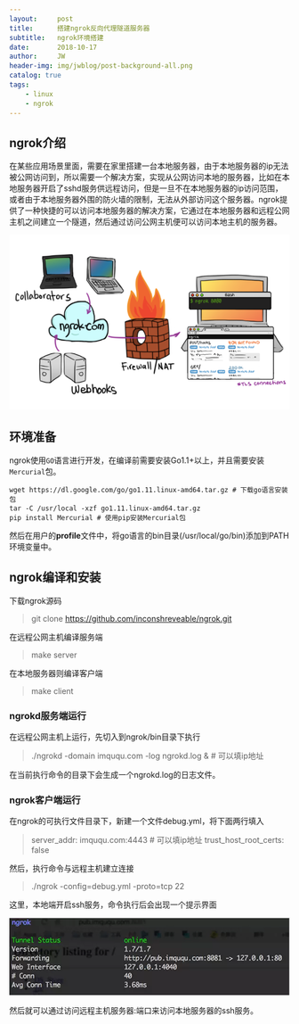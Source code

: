 ```yaml
---
layout:     post
title:      搭建ngrok反向代理隧道服务器
subtitle:   ngrok环境搭建
date:       2018-10-17
author:     JW
header-img: img/jwblog/post-background-all.png
catalog: true
tags:
    - linux 
    - ngrok 
---
```


## ngrok介绍

在某些应用场景里面，需要在家里搭建一台本地服务器，由于本地服务器的ip无法被公网访问到，所以需要一个解决方案，实现从公网访问本地的服务器，比如在本地服务器开启了sshd服务供远程访问，但是一旦不在本地服务器的ip访问范围，或者由于本地服务器外围的防火墙的限制，无法从外部访问这个服务器。ngrok提供了一种快捷的可以访问本地服务器的解决方案，它通过在本地服务器和远程公网主机之间建立一个隧道，然后通过访问公网主机便可以访问本地主机的服务器。

![](/img/jwblog/post-ngrokd.png)


## 环境准备

ngrok使用`GO`语言进行开发，在编译前需要安装Go1.1+以上，并且需要安装`Mercurial`包。
```
wget https://dl.google.com/go/go1.11.linux-amd64.tar.gz # 下载go语言安装包
tar -C /usr/local -xzf go1.11.linux-amd64.tar.gz
pip install Mercurial # 使用pip安装Mercurial包
```

然后在用户的**profile**文件中，将go语言的bin目录(/usr/local/go/bin)添加到PATH环境变量中。

## ngrok编译和安装
下载ngrok源码
> git clone https://github.com/inconshreveable/ngrok.git

在远程公网主机编译服务端
> make server

在本地服务器则编译客户端
> make client

### ngrokd服务端运行
在远程公网主机上运行，先切入到ngrok/bin目录下执行
> ./ngrokd -domain imququ.com -log ngrokd.log & # 可以填ip地址

在当前执行命令的目录下会生成一个ngrokd.log的日志文件。

### ngrok客户端运行
在ngrok的可执行文件目录下，新建一个文件debug.yml，将下面两行填入
> server_addr: imququ.com:4443 # 可以填ip地址
> trust_host_root_certs: false

然后，执行命令与远程主机建立连接
> ./ngrok -config=debug.yml -proto=tcp 22

这里，本地端开启ssh服务，命令执行后会出现一个提示界面

![](/img/jwblog/post-ngrok-client.png)

然后就可以通过访问远程主机服务器:端口来访问本地服务器的ssh服务。
